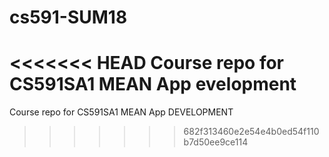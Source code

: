 # cs591-SUM18
<<<<<<< HEAD
Course repo for CS591SA1 MEAN App evelopment
=======
Course repo for CS591SA1 MEAN App DEVELOPMENT
>>>>>>> 682f313460e2e54e4b0ed54f110b7d50ee9ce114
